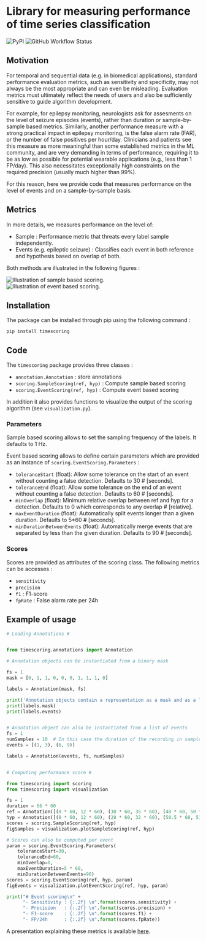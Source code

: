 # Library for measuring performance of time series classification

![PyPI](https://img.shields.io/pypi/v/timescoring?style=flat-square)
![GitHub Workflow Status](https://img.shields.io/github/actions/workflow/status/esl-epfl/epilepsy_performance_metrics/python-app.yml?label=unittest&style=flat-square)

## Motivation

For temporal and sequential data (e.g. in biomedical applications), standard performance evaluation metrics, such as sensitivity and specificity, may not always be the most appropriate and can even be misleading. Evaluation metrics must ultimately reflect the needs of users and also be sufficiently sensitive to guide algorithm development.

For example, for epilepsy monitoring, neurologists ask for assesments on the level of seizure episodes (events), rather than duration or sample-by-sample based metrics. Similarly,  another performance measure with a strong practical impact in epilepsy monitoring, is the false alarm rate (FAR), or the number of false positives per hour/day. Clinicians and patients see this measure as more meaningful than some established metrics in the ML community, and are very demanding in terms of performance, requiring it to be as low as possible for potential wearable applications (e.g., less than 1 FP/day). This also necessitates exceptionally high constraints on the required precision (usually much higher than 99\%).

For this reason, here we provide code that measures performance on the level of events and on a sample-by-sample basis.

## Metrics

In more details, we measures performance on the level of:

- Sample : Performance metric that threats every label sample independently.
- Events (e.g. epileptic seizure) : Classifies each event in both reference and hypothesis based on overlap of both.

Both methods are illustrated in the following figures :

![Illustration of sample based scoring.](https://user-images.githubusercontent.com/747240/248309097-b7f76fde-c87a-41df-812d-9821375b640e.png)
![Illustration of event based scoring.](https://user-images.githubusercontent.com/747240/248308898-64b4ae39-d02f-4f06-9b10-f07aaf6110d1.png)

## Installation

The package can be installed through pip using the following command :

`pip install timescoring`

## Code

The `timescoring` package provides three classes :

- `annotation.Annotation` : store annotations
- `scoring.SampleScoring(ref, hyp)` : Compute sample based scoring
- `scoring.EventScoring(ref, hyp)` : Compute event based scoring

In addition it also provides functions to visualize the output of the scoring algorithm (see `visualization.py`).

### Parameters

Sample based scoring allows to set the sampling frequency of the labels. It defaults to 1 Hz.

Event based scoring allows to define certain parameters which are provided as an instance of `scoring.EventScoring.Parameters` :

- `toleranceStart` (float): Allow some tolerance on the start of an event without counting a false detection. Defaults to 30  # [seconds].
- `toleranceEnd` (float): Allow some tolerance on the end of an event without counting a false detection. Defaults to 60  # [seconds].
- `minOverlap` (float): Minimum relative overlap between ref and hyp for a detection. Defaults to 0 which corresponds to any overlap  # [relative].
- `maxEventDuration` (float): Automatically split events longer than a given duration. Defaults to 5*60  # [seconds].
- `minDurationBetweenEvents` (float): Automatically merge events that are separated by less than the given duration. Defaults to 90 # [seconds].

### Scores

Scores are provided as attributes of the scoring class. The following metrics can be accesses :

- `sensitivity`
- `precision`
- `f1` : F1-score
- `fpRate` : False alarm rate per 24h

## Example of usage

```python
# Loading Annotations #


from timescoring.annotations import Annotation

# Annotation objects can be instantiated from a binary mask

fs = 1
mask = [0, 1, 1, 0, 0, 0, 1, 1, 1, 0]

labels = Annotation(mask, fs)

print('Annotation objects contain a representation as a mask and as a list of events:')
print(labels.mask)
print(labels.events)


# Annotation object can also be instantiated from a list of events
fs = 1
numSamples = 10  # In this case the duration of the recording in samples should be provided
events = [(1, 3), (6, 9)]

labels = Annotation(events, fs, numSamples)


# Computing performance score #

from timescoring import scoring
from timescoring import visualization

fs = 1
duration = 66 * 60
ref = Annotation([(8 * 60, 12 * 60), (30 * 60, 35 * 60), (48 * 60, 50 * 60)], fs, duration)
hyp = Annotation([(8 * 60, 12 * 60), (28 * 60, 32 * 60), (50.5 * 60, 51 * 60), (60 * 60, 62 * 60)], fs, duration)
scores = scoring.SampleScoring(ref, hyp)
figSamples = visualization.plotSampleScoring(ref, hyp)

# Scores can also be computed per event
param = scoring.EventScoring.Parameters(
    toleranceStart=30,
    toleranceEnd=60,
    minOverlap=0,
    maxEventDuration=5 * 60,
    minDurationBetweenEvents=90)
scores = scoring.EventScoring(ref, hyp, param)
figEvents = visualization.plotEventScoring(ref, hyp, param)

print("# Event scoring\n" +
      "- Sensitivity : {:.2f} \n".format(scores.sensitivity) +
      "- Precision   : {:.2f} \n".format(scores.precision) +
      "- F1-score    : {:.2f} \n".format(scores.f1) +
      "- FP/24h      : {:.2f} \n".format(scores.fpRate))
```

A presentation explaining these metrics is available [here](https://drive.google.com/file/d/1-k6i2jVpU7bzqnV6zQPUKlfPkO7qaXau/view?usp=sharing).
